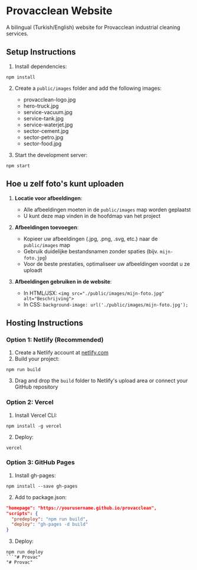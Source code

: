 # Provacclean Website

A bilingual (Turkish/English) website for Provacclean industrial cleaning services.

## Setup Instructions

1. Install dependencies:
```
npm install
```

2. Create a `public/images` folder and add the following images:
   - provacclean-logo.jpg
   - hero-truck.jpg
   - service-vacuum.jpg
   - service-tank.jpg
   - service-waterjet.jpg
   - sector-cement.jpg
   - sector-petro.jpg
   - sector-food.jpg

3. Start the development server:
```
npm start
```

## Hoe u zelf foto's kunt uploaden

1. **Locatie voor afbeeldingen**:
   - Alle afbeeldingen moeten in de `public/images` map worden geplaatst
   - U kunt deze map vinden in de hoofdmap van het project

2. **Afbeeldingen toevoegen**:
   - Kopieer uw afbeeldingen (.jpg, .png, .svg, etc.) naar de `public/images` map
   - Gebruik duidelijke bestandsnamen zonder spaties (bijv. `mijn-foto.jpg`)
   - Voor de beste prestaties, optimaliseer uw afbeeldingen voordat u ze uploadt

3. **Afbeeldingen gebruiken in de website**:
   - In HTML/JSX: `<img src="./public/images/mijn-foto.jpg" alt="Beschrijving">`
   - In CSS: `background-image: url('./public/images/mijn-foto.jpg');`

## Hosting Instructions

### Option 1: Netlify (Recommended)

1. Create a Netlify account at [netlify.com](https://www.netlify.com/)
2. Build your project:
```
npm run build
```
3. Drag and drop the `build` folder to Netlify's upload area or connect your GitHub repository

### Option 2: Vercel

1. Install Vercel CLI:
```
npm install -g vercel
```
2. Deploy:
```
vercel
```

### Option 3: GitHub Pages

1. Install gh-pages:
```
npm install --save gh-pages
```
2. Add to package.json:
```json
"homepage": "https://yourusername.github.io/provacclean",
"scripts": {
  "predeploy": "npm run build",
  "deploy": "gh-pages -d build"
}
```
3. Deploy:
```
npm run deploy
```"# Provac" 
"# Provac" 
